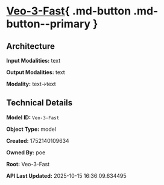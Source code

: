 # [Veo-3-Fast](https://poe.com/Veo-3-Fast){ .md-button .md-button--primary }

## Architecture

**Input Modalities:** text

**Output Modalities:** text

**Modality:** text->text


## Technical Details

**Model ID:** `Veo-3-Fast`

**Object Type:** model

**Created:** 1752140109634

**Owned By:** poe

**Root:** Veo-3-Fast

**API Last Updated:** 2025-10-15 16:36:09.634495
